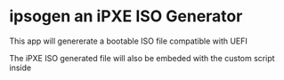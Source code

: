 # ipsogen an iPXE ISO Generator 

This app will genererate a bootable ISO file compatible with UEFI

The iPXE ISO generated file will also be embeded with the custom script inside
